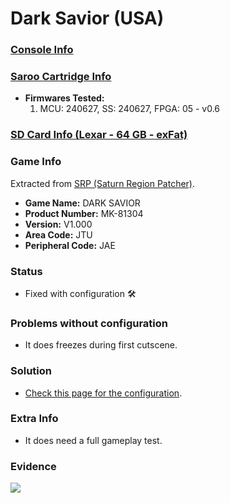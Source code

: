 # Dark Savior (USA)

### [Console Info](../../../../../Info/Consoles/VA13/README.md)

### [Saroo Cartridge Info](../../../../../Info/Cartridges/RetroGameParadiseStore/1.32F/README.md)

- <b>Firmwares Tested:</b>
  1. MCU: 240627, SS: 240627, FPGA: 05 - v0.6

### [SD Card Info (Lexar - 64 GB - exFat)](../../../../../Info/SdCards/Lexar/64GB/exfat/README.md)

### Game Info

Extracted from [SRP (Saturn Region Patcher)](https://segaxtreme.net/resources/saturn-region-patcher.81/download).

- <b>Game Name:</b> DARK SAVIOR
- <b>Product Number:</b> MK-81304
- <b>Version:</b> V1.000
- <b>Area Code:</b> JTU
- <b>Peripheral Code:</b> JAE

### Status

- Fixed with configuration :hammer_and_wrench:

### Problems without configuration

- It does freezes during first cutscene.

### Solution

- [Check this page for the configuration](https://github.com/williamdsw/saroo-configuration-list/blob/master/Regions/Retails/USA/MK-81304/README.md).

### Extra Info

- It does need a full gameplay test.

### Evidence

[![](https://img.youtube.com/vi/8g5zjaBzFo4/0.jpg)](https://www.youtube.com/watch?v=8g5zjaBzFo4)
